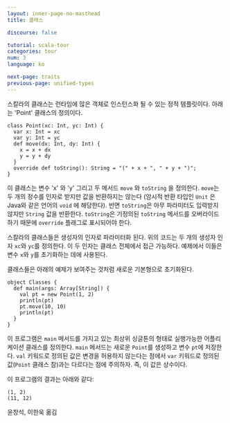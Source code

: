 ```yaml
---
layout: inner-page-no-masthead
title: 클래스

discourse: false

tutorial: scala-tour
categories: tour
num: 3
language: ko

next-page: traits
previous-page: unified-types
---
```


스칼라의 클래스는 런타임에 많은 객체로 인스턴스화 될 수 있는 정적 템플릿이다.
아래는 'Point' 클래스의 정의이다.

    class Point(xc: Int, yc: Int) {
      var x: Int = xc
      var y: Int = yc
      def move(dx: Int, dy: Int) {
        x = x + dx
        y = y + dy
      }
      override def toString(): String = "(" + x + ", " + y + ")";
    }

이 클래스는 변수 'x' 와 'y' 그리고 두 메서드 `move` 와 `toString` 을 정의한다. `move`는 두 개의 정수를 인자로 받지만 값을 반환하지는 않는다 (암시적 반환 타입인 `Unit` 은 Java와 같은 언어의 `void` 에 해당한다). 반면 `toString`은 아무 파라미터도 입력받지 않지만 `String` 값을 반환한다. `toString`은 기정의된 `toString` 메서드를 오버라이드 하기 때문에 `override` 플래그로 표시되어야 한다.

스칼라의 클래스들은 생성자의 인자로 파라미터화 된다. 위의 코드는 두 개의 생성자 인자 `xc`와 `yc`를 정의한다. 이 두 인자는 클래스 전체에서 접근 가능하다. 예제에서 이들은 변수 `x`와 `y`를 초기화하는 데에 사용된다.

클래스들은 아래의 예제가 보여주는 것처럼 새로운 기본형으로 초기화된다.

    object Classes {
      def main(args: Array[String]) {
        val pt = new Point(1, 2)
        println(pt)
        pt.move(10, 10)
        println(pt)
      }
    }

이 프로그램은 `main` 메서드를 가지고 있는 최상위 싱글톤의 형태로 실행가능한 어플리케이션 클래스를 정의한다. `main` 메서드는 새로운 `Point`를 생성하고 변수 `pt`에 저장한다. `val` 키워드로 정의된 값은 변경을 허용하지 않는다는 점에서 `var` 키워드로 정의된 값(`Point` 클래스 참)과는 다르다는 점에 주의하자. 즉, 이 값은 상수이다.

이 프로그램의 결과는 아래와 같다:

    (1, 2)
    (11, 12)

윤창석, 이한욱 옮김
